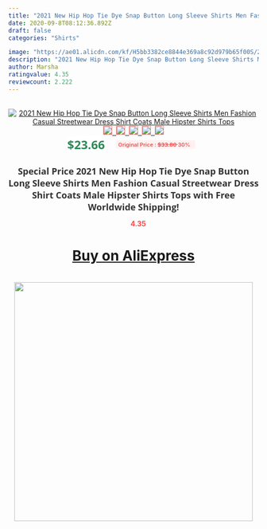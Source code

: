 ```yaml
---
title: "2021 New Hip Hop Tie Dye Snap Button Long Sleeve Shirts Men Fashion Casual Streetwear Dress Shirt Coats Male Hipster Shirts Tops"
date: 2020-09-8T08:12:36.892Z
draft: false
categories: "Shirts"

image: "https://ae01.alicdn.com/kf/H5bb3382ce8844e369a8c92d979b65f00S/2021-New-Hip-Hop-Tie-Dye-Snap-Button-Long-Sleeve-Shirts-Men-Fashion-Casual-Streetwear-Dress.jpg"
description: "2021 New Hip Hop Tie Dye Snap Button Long Sleeve Shirts Men Fashion Casual Streetwear Dress Shirt Coats Male Hipster Shirts Tops"
author: Marsha
ratingvalue: 4.35
reviewcount: 2.222
---
```

<br>
<div style="text-align: center;">
<a href="https://s.click.aliexpress.com/e/_A9NDm5" target="_blank" rel="nofollow noopener noreferrer"><img alt="2021 New Hip Hop Tie Dye Snap Button Long Sleeve Shirts Men Fashion Casual Streetwear Dress Shirt Coats Male Hipster Shirts Tops" class="magnifier-image" src="https://ae01.alicdn.com/kf/H5bb3382ce8844e369a8c92d979b65f00S/2021-New-Hip-Hop-Tie-Dye-Snap-Button-Long-Sleeve-Shirts-Men-Fashion-Casual-Streetwear-Dress.jpg_640x640.jpg">
<br>
<img style="border:1px solid salmon" src="https://ae01.alicdn.com/kf/H5bb3382ce8844e369a8c92d979b65f00S/2021-New-Hip-Hop-Tie-Dye-Snap-Button-Long-Sleeve-Shirts-Men-Fashion-Casual-Streetwear-Dress.jpg_120x120.jpg">&nbsp;&nbsp;<img style="border:1px solid salmon" src="https://ae01.alicdn.com/kf/H5ff38547d0c341a29ae60bf4394a942ew/2021-New-Hip-Hop-Tie-Dye-Snap-Button-Long-Sleeve-Shirts-Men-Fashion-Casual-Streetwear-Dress.jpg_120x120.jpg">&nbsp;&nbsp;<img style="border:1px solid salmon" src="https://ae01.alicdn.com/kf/H3d13d647cd8c421fb90fc6e71689d4f0d/2021-New-Hip-Hop-Tie-Dye-Snap-Button-Long-Sleeve-Shirts-Men-Fashion-Casual-Streetwear-Dress.jpg_120x120.jpg">&nbsp;&nbsp;<img style="border:1px solid salmon" src="https://ae01.alicdn.com/kf/Hefcbf684bd684ae19051ff465d338d92j/2021-New-Hip-Hop-Tie-Dye-Snap-Button-Long-Sleeve-Shirts-Men-Fashion-Casual-Streetwear-Dress.jpg_120x120.jpg">&nbsp;&nbsp;<img style="border:1px solid salmon" src="https://ae01.alicdn.com/kf/H486bf92d375241f58a0251ca457fdae9A/2021-New-Hip-Hop-Tie-Dye-Snap-Button-Long-Sleeve-Shirts-Men-Fashion-Casual-Streetwear-Dress.jpg_120x120.jpg"></a></div><br0>
<div style="text-align: center;"><span style="background-color: white; border: 0px; box-sizing: border-box; color: seagreen; display: inline-block; font-family: &quot;open sans&quot; , &quot;arial&quot; , &quot;helvetica&quot; , sans-serif , &quot;heiti&quot;; font-size: 24px; font-stretch: inherit; font-weight: 700; line-height: inherit; margin: 0px 10px 0px 0px; padding: 0px; vertical-align: middle;">$23.66 </span>
<span style="background: rgb(255 , 241 , 241); border-radius: 3px; border: 0px; box-sizing: border-box; color: #ff4747; display: inline-block; font-family: inherit; font-size: 12px; font-stretch: inherit; font-style: inherit; font-variant: inherit; font-weight: 600; line-height: inherit; margin: 0px; padding: 2px 5px; transform: scale(0.9); vertical-align: middle;">Original Price : <b style="text-decoration: line-through;">$33.80 </b> 30%&nbsp;&nbsp;</span></div>
<h1 style="color: #333333; display: inline-block; font-family: &quot;open sans&quot; , &quot;arial&quot; , &quot;helvetica&quot; , sans-serif , &quot;heiti&quot;; font-size: 18px; font-stretch: inherit; font-weight: 700; text-align: center;">Special Price 2021 New Hip Hop Tie Dye Snap Button Long Sleeve Shirts Men Fashion Casual Streetwear Dress Shirt Coats Male Hipster Shirts Tops with Free Worldwide Shipping!</h1>
<div style="color: #ff4747; text-align: center;">
<img src="https://4.bp.blogspot.com/-M0ZcTcb-5uY/XleCXlxnR4I/AAAAAAAAAEc/OrjgMkXV1oMQFaCRZj5HQwOCBcu3w1FegCPcBGAYYCw/s1600/star.png" style="height: 15px;">&nbsp;<b>4.35</b></div>
<div class="button_cont" align="center"><a class="buynow_a" href="https://s.click.aliexpress.com/e/_A9NDm5" target="_blank" rel="nofollow noopener noreferrer"><H1>Buy on AliExpress</H1></a></div><br>
<div class="separator" style="clear: both; text-align: center;">
<img src="https://lh3.googleusercontent.com/-pTy5HemUv9M/XlePHvY0dAI/AAAAAAAAAE4/0nX5iRUoIWY8eMW9Dpxeirr157OZliDIgCLcBGAsYHQ/s1600/badge.gif" width="480">
</div>
